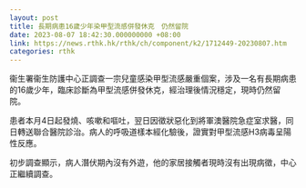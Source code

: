 ```yaml
---
layout: post
title: 長期病患16歲少年染甲型流感併發休克　仍然留院
date: 2023-08-07 18:42:30.000000000 +08:00
link: https://news.rthk.hk/rthk/ch/component/k2/1712449-20230807.htm
categories: rthk
---
```


衞生署衞生防護中心正調查一宗兒童感染甲型流感嚴重個案，涉及一名有長期病患的16歲少年，臨床診斷為甲型流感併發休克，經治理後情況穩定，現時仍然留院。

患者本月4日起發燒、咳嗽和嘔吐，翌日因徵狀惡化到將軍澳醫院急症室求醫，同日轉送聯合醫院診治。病人的呼吸道樣本經化驗後，證實對甲型流感H3病毒呈陽性反應。

初步調查顯示，病人潛伏期內沒有外遊，他的家居接觸者現時沒有出現病徵，中心正繼續調查。
